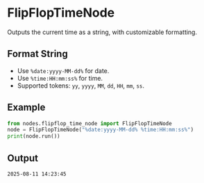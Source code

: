 # FlipFlopTimeNode

Outputs the current time as a string, with customizable formatting.

## Format String
- Use `%date:yyyy-MM-dd%` for date.
- Use `%time:HH:mm:ss%` for time.
- Supported tokens: `yy`, `yyyy`, `MM`, `dd`, `HH`, `mm`, `ss`.

## Example
```python
from nodes.flipflop_time_node import FlipFlopTimeNode
node = FlipFlopTimeNode("%date:yyyy-MM-dd% %time:HH:mm:ss%")
print(node.run())
```

## Output
```
2025-08-11 14:23:45
```
